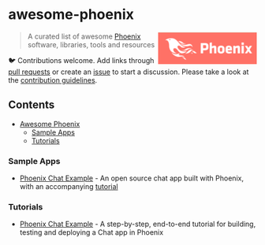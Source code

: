 # awesome-phoenix

[<img src="https://github.com/dhamaniasad/awesome-phoenix/blob/master/logo.png?raw=true" align="right" width="200">](https://phoenixframework.org/)
> A curated list of awesome [Phoenix](https://phoenixframework.org/) software, libraries, tools and resources

 :bird: Contributions welcome. Add links through [pull requests](https://github.com/dhamaniasad/awesome-phoenix/pulls) or create an [issue](https://github.com/dhamaniasad/awesome-phoenix/issues) to start a discussion. Please take a look at the [contribution guidelines](CONTRIBUTING.md).


## Contents

- [Awesome Phoenix](#awesome-phoenix)
  - [Sample Apps](#sample-apps)
  - [Tutorials](#tutorials)
  
### Sample Apps
* [Phoenix Chat Example](https://github.com/dwyl/phoenix-chat-example) - An open source chat app built with Phoenix, with an accompanying [tutorial](#tutorials)

### Tutorials
* [Phoenix Chat Example](https://github.com/dwyl/phoenix-chat-example) - A step-by-step, end-to-end tutorial for building, testing and deploying a Chat app in Phoenix
